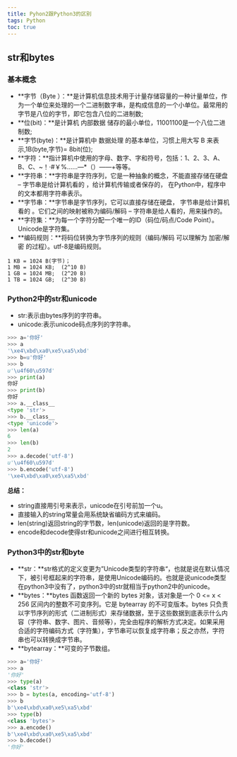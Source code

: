 ```yaml
---
title: Pyhon2跟Python3的区别
tags: Python
toc: true
---
```



## str和bytes

### 基本概念

- **字节（Byte ）：**是计算机信息技术用于计量存储容量的一种计量单位，作为一个单位来处理的一个二进制数字串，是构成信息的一个小单位。最常用的字节是八位的字节，即它包含八位的二进制数;
- **位(bit)：**是计算机 内部数据 储存的最小单位，11001100是一个八位二进制数;
- **字节(byte)：**是计算机中 数据处理 的基本单位，习惯上用大写  B  来表示,1B(byte,字节)= 8bit(位); 
- **字符：**指计算机中使用的字母、数字、字和符号，包括：1、2、3、A、B、C、~！·#￥%……—\*（）——+等等。
- **字符串：**字符串是字符序列，它是一种抽象的概念，不能直接存储在硬盘 – 字节串是给计算机看的 ，给计算机传输或者保存的， 在Python中，程序中的文本都用字符串表示。
- **字节串：**字节串是字节序列，它可以直接存储在硬盘， 字节串是给计算机看的 。它们之间的映射被称为编码/解码 – 字符串是给人看的，用来操作的。
- **字符集：**为每一个字符分配一个唯一的ID（码位/码点/Code Point）。Unicode是字符集。
- **编码规则：**将码位转换为字节序列的规则（编码/解码 可以理解为 加密/解密 的过程）。utf-8是编码规则。

```
1 KB = 1024 B(字节)；
1 MB = 1024 KB;  (2^10 B)
1 GB = 1024 MB;  (2^20 B)
1 TB = 1024 GB;  (2^30 B)
```

### Python2中的str和unicode

- str:表示由bytes序列的字符串。
- unicode:表示unicode码点序列的字符串。

```python
>>> a='你好'
>>> a
'\xe4\xbd\xa0\xe5\xa5\xbd'
>>> b=u'你好'
>>> b
u'\u4f60\u597d'
>>> print(a)
你好
>>> print(b)
你好
>>> a.__class__
<type 'str'>
>>> b.__class__
<type 'unicode'>
>>> len(a)
6
>>> len(b)
2
>>> a.decode('utf-8')
u'\u4f60\u597d'
>>> b.encode('utf-8')
'\xe4\xbd\xa0\xe5\xa5\xbd'
```

**总结：**

- string直接用引号来表示，unicode在引号前加一个u。
- 直接输入的string常量会用系统缺省编码方式来编码。
- len(string)返回string的字节数，len(unicode)返回的是字符数。
- encode和decode使得str和unicode之间进行相互转换。

### Python3中的str和byte

- **str：**str格式的定义变更为”Unicode类型的字符串“，也就是说在默认情况下，被引号框起来的字符串，是使用Unicode编码的。也就是说unicode类型在python3中没有了，python3中的str就相当于python2中的unicode。
- **bytes：**bytes 函数返回一个新的 bytes 对象，该对象是一个 0 <= x < 256 区间内的整数不可变序列。它是 bytearray 的不可变版本。bytes 只负责以字节序列的形式（二进制形式）来存储数据，至于这些数据到底表示什么内容（字符串、数字、图片、音频等），完全由程序的解析方式决定。如果采用合适的字符编码方式（字符集），字节串可以恢复成字符串；反之亦然，字符串也可以转换成字节串。
- **bytearray：**可变的子节数组。


```python
>>> a='你好'
>>> a
'你好'
>>> type(a)
<class 'str'>
>>> b = bytes(a, encoding='utf-8')
>>> b
b'\xe4\xbd\xa0\xe5\xa5\xbd'
>>> type(b)
<class 'bytes'>
>>> a.encode()
b'\xe4\xbd\xa0\xe5\xa5\xbd'
>>> b.decode()
'你好'
```



